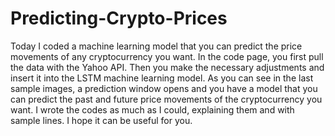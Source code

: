 # Predicting-Crypto-Prices
Today I coded a machine learning model that you can predict the price movements of any cryptocurrency you want. In the code page, you first pull the data with the Yahoo API. Then you make the necessary adjustments and insert it into the LSTM machine learning model. As you can see in the last sample images, a prediction window opens and you have a model that you can predict the past and future price movements of the cryptocurrency you want. I wrote the codes as much as I could, explaining them and with sample lines. I hope it can be useful for you.
